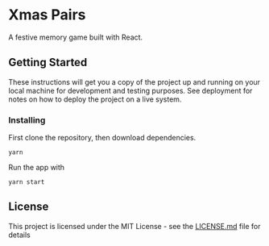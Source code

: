
# Xmas Pairs

A festive memory game built with React.

## Getting Started

These instructions will get you a copy of the project up and running on your local machine for development and testing purposes. See deployment for notes on how to deploy the project on a live system.


### Installing

First clone the repository, then download dependencies.

```
yarn
```

Run the app with

```
yarn start
```


## License

This project is licensed under the MIT License - see the [LICENSE.md](LICENSE.md) file for details